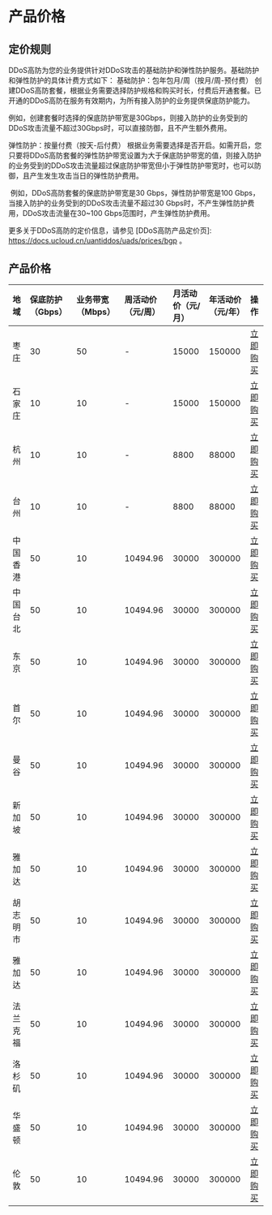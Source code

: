 # 产品价格

## 定价规则
DDoS高防为您的业务提供针对DDoS攻击的基础防护和弹性防护服务。基础防护和弹性防护的具体计费方式如下：
基础防护：包年包月/周（按月/周-预付费）
创建DDoS高防套餐，根据业务需要选择防护规格和购买时长，付费后开通套餐。已开通的DDoS高防在服务有效期内，为所有接入防护的业务提供保底防护能力。

​	例如，创建套餐时选择的保底防护带宽是30Gbps，则接入防护的业务受到的DDoS攻击流量不超过30Gbps时，可以直接防御，且不产生额外费用。

弹性防护：按量付费（按天-后付费）
根据业务需要选择是否开启。如需开启，您只要将DDoS高防套餐的弹性防护带宽设置为大于保底防护带宽的值，则接入防护的业务受到的DDoS攻击流量超过保底防护带宽但小于弹性防护带宽时，也可以防御，且产生发生攻击当日的弹性防护费用。

​	例如，DDoS高防套餐的保底防护带宽是30 Gbps，弹性防护带宽是100 Gbps，当接入防护的业务受到的DDoS攻击流量不超过30 Gbps时，不产生弹性防护费用，DDoS攻击流量在30~100 Gbps范围时，产生弹性防护费用。

更多关于DDoS高防的定价信息，请参见 [DDoS高防产品定价页]: https://docs.ucloud.cn/uantiddos/uads/prices/bgp 。




## 产品价格
<!-- udocs:price -->
| 地域 | 保底防护（Gbps） | 业务带宽（Mbps） | 周活动价（元/周） | 月活动价（元/月）| 年活动价（元/年）| 操作 |
| :---- | :---- | :---- | :---- | :---- | :---- | :---- |
| 枣庄 | 30 | 50 | -         | 15000 | 150000 | [立即购买](https://console.ucloud.cn/uads/gaofang/create) |
| 石家庄 | 10 | 10 | -       | 15000 | 150000  | [立即购买](https://console.ucloud.cn/uads/gaofang/create) |
| 杭州 | 10 | 10 | -       | 8800 | 88000 | [立即购买](https://console.ucloud.cn/uads/gaofang/create) |
| 台州 | 10 | 10 | -       | 8800 | 88000 | [立即购买](https://console.ucloud.cn/uads/gaofang/create) |
| 中国香港 | 50 | 10 | 10494.96 | 30000 | 300000 | [立即购买](https://console.ucloud.cn/uads/gaofang/create) |
| 中国台北 | 50 | 10 | 10494.96 | 30000 | 300000 | [立即购买](https://console.ucloud.cn/uads/gaofang/create) |
| 东京 | 50 | 10 | 10494.96 | 30000 | 300000 | [立即购买](https://console.ucloud.cn/uads/gaofang/create) |
| 首尔 | 50 | 10 | 10494.96 | 30000 | 300000 | [立即购买](https://console.ucloud.cn/uads/gaofang/create) |
| 曼谷 | 50 | 10 | 10494.96 | 30000 | 300000 | [立即购买](https://console.ucloud.cn/uads/gaofang/create) |
| 新加坡 | 50 | 10 | 10494.96 | 30000 | 300000 | [立即购买](https://console.ucloud.cn/uads/gaofang/create) |
| 雅加达 | 50 | 10 | 10494.96 | 30000 | 300000 | [立即购买](https://console.ucloud.cn/uads/gaofang/create) |
| 胡志明市 | 50 | 10 | 10494.96 | 30000 | 300000 |  [立即购买](https://console.ucloud.cn/uads/gaofang/create) |
| 雅加达 | 50 | 10 | 10494.96 | 30000 | 300000 | [立即购买](https://console.ucloud.cn/uads/gaofang/create) |
| 法兰克福 | 50 | 10 | 10494.96 | 30000 | 300000 | [立即购买](https://console.ucloud.cn/uads/gaofang/create) |
| 洛杉矶 | 50 | 10 | 10494.96 | 30000 | 300000 | [立即购买](https://console.ucloud.cn/uads/gaofang/create) |
| 华盛顿 | 50 | 10 | 10494.96 | 30000 | 300000 | [立即购买](https://console.ucloud.cn/uads/gaofang/create) |
| 伦敦   | 50 | 10 | 10494.96 | 30000 | 300000 |  [立即购买](https://console.ucloud.cn/uads/gaofang/create) |



